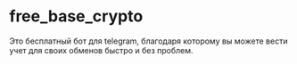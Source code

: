 # free_base_crypto

Это бесплатный бот для telegram, благодаря которому вы можете вести учет для своих обменов быстро и без проблем.
